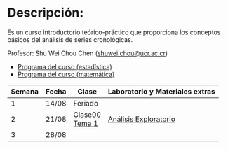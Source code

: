 # Descripción:

Es un curso introductorio teórico-práctico que proporciona los conceptos
básicos del análisis de series cronológicas.

Profesor: Shu Wei Chou Chen (<shuwei.chou@ucr.ac.cr>)

-   [Programa del curso
    (estadística)](https://shuwei325.github.io/SP1633-II23/Programa%20SP1633.pdf)
    <br>
-   [Programa del curso
    (matemática)](https://shuwei325.github.io/SP1633-II23/Programa%20PF1328.pdf)

| Semana | Fecha | Clase                                                                                                                                      | Laboratorio y Materiales extras                                                                 |
|------------|------|------|--------------------------------------------------|
| 1      | 14/08 | Feriado                                                                                                                                    |                                                                                                 |
| 2      | 21/08 | [Clase00](https://shuwei325.github.io/SP1633-II23/Clase00.html) <br> [Tema 1](https://shuwei325.github.io/SP1633-II23/I_Introducción.html) | [Análisis Exploratorio](https://shuwei325.github.io/SP1633-II23/I_Analisis%20Exploratorio.html) |
| 3      | 28/08 |                                                                                                                                            |                                                                                                 |

<!-- 4             | 4/09 |   |     | -->
<!-- 5             | 11/09 |  |     | -->
<!-- 6             | 18/09 |  |     | -->
<!-- 7             | 25/09 |  |     | -->
<!-- 8             | 2/10 |  |     | -->
<!-- 9             | 9/10 |  |     | -->
<!-- 10             | 16/10 |  |     | -->
<!-- 11             | 23/10 |  |     | -->
<!-- 12             | 30/10 |  |     | -->
<!-- 13             | 6/11 |  |     | -->
<!-- 14             | 13/11 |  |     | -->
<!-- 15             | 20/11 |  |     | -->
<!-- 16             | 27/11 |  |     | -->
